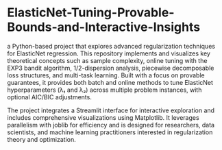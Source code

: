 # ElasticNet-Tuning-Provable-Bounds-and-Interactive-Insights

a Python-based project that explores advanced regularization techniques for ElasticNet regression. This repository implements and visualizes key theoretical concepts such as sample complexity, online tuning with the EXP3 bandit algorithm, 1/2-dispersion analysis, piecewise decomposable loss structures, and multi-task learning. Built with a focus on provable guarantees, it provides both batch and online methods to tune ElasticNet hyperparameters (λ₁ and λ₂) across multiple problem instances, with optional AIC/BIC adjustments.

The project integrates a Streamlit interface for interactive exploration and includes comprehensive visualizations using Matplotlib. It leverages parallelism with joblib for efficiency and is designed for researchers, data scientists, and machine learning practitioners interested in regularization theory and optimization.
